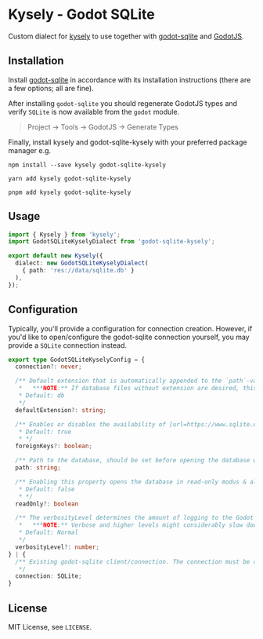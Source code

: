 # Kysely - Godot SQLite 

Custom dialect for [kysely] to use together with [godot-sqlite](https://github.com/2shady4u/godot-sqlite) and [GodotJS](https://github.com/godotjs/GodotJS).

## Installation
Install [godot-sqlite](https://github.com/2shady4u/godot-sqlite) in accordance with its installation instructions (there are a few options; all are fine).

After installing `godot-sqlite` you should regenerate GodotJS types and verify `SQLite` is now available from the `godot` module.

> Project -> Tools -> GodotJS -> Generate Types

Finally, install kysely and godot-sqlite-kysely with your preferred package manager e.g.

```shell
npm install --save kysely godot-sqlite-kysely
```

```shell
yarn add kysely godot-sqlite-kysely
```

```shell
pnpm add kysely godot-sqlite-kysely
```

## Usage

```typescript
import { Kysely } from 'kysely';
import GodotSQLiteKyselyDialect from 'godot-sqlite-kysely';

export default new Kysely({
  dialect: new GodotSQLiteKyselyDialect(
    { path: 'res://data/sqlite.db' }
  ),
});
```

## Configuration

Typically, you'll provide a configuration for connection creation. However, if you'd like to open/configure the godot-sqlite connection yourself,
you may provide a `SQLite` connection instead.

```typescript
export type GodotSQLiteKyselyConfig = {
  connection?: never;

  /** Default extension that is automatically appended to the `path`-variable whenever **no** extension is detected/given.
   *   ***NOTE:** If database files without extension are desired, this variable has to be set to "" (= an empty string) as to skip this automatic procedure entirely.*
   * Default: db
   */
  defaultExtension?: string;

  /** Enables or disables the availability of [url=https://www.sqlite.org/foreignkeys.html]foreign keys[/url] in the SQLite database.
   * Default: true
   * */
  foreignKeys?: boolean;

  /** Path to the database, should be set before opening the database with `open_db()`. If no database with this name exists, a new one at the supplied path will be created. Both `res://` and `user://` keywords can be used to define the path. */
  path: string;

  /** Enabling this property opens the database in read-only modus & allows databases to be packaged inside of the PCK. To make this possible, a custom [url=https://www.sqlite.org/vfs.html]VFS[/url] is employed which internally takes care of all the file handling using the Godot API.
   * Default: false
   * */
  readOnly?: boolean

  /** The verbosityLevel determines the amount of logging to the Godot console that is handy for debugging your (possibly faulty) SQLite queries.
   *   ***NOTE:** Verbose and higher levels might considerably slow down your queries due to excessive logging.*
   * Default: Normal
   */
  verbosityLevel?: number;
} | {
  /** Existing godot-sqlite client/connection. The connection must be open.
   */
  connection: SQLite;
}
```

## License

MIT License, see `LICENSE`.

[godot-sqlite]: https://github.com/2shady4u/godot-sqlite
[kysely]: https://kysely.dev
